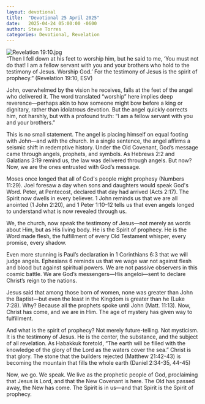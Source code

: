 ```yaml
---
layout: devotional
title:  "Devotional 25 April 2025"
date:   2025-04-24 05:00:00 -0600
author: Steve Torres
categories: Devotional, Revelation
---
```

<img src="https://sitemedia.esteeb.com/file/esteebcomsitemedia/devotional_images/Revelation/Rev-19_10.jpg?raw=true" alt="Revelation 19:10.jpg" style="max-width: 100%; height: auto;">

<div class="scripture">
  “Then I fell down at his feet to worship him, but he said to me, ‘You must not do that! I am a fellow servant with you and your brothers who hold to the testimony of Jesus. Worship God.’ For the testimony of Jesus is the spirit of prophecy.” (Revelation 19:10, ESV)
</div>

John, overwhelmed by the vision he receives, falls at the feet of the angel who delivered it. The word translated “worship” here implies deep reverence—perhaps akin to how someone might bow before a king or dignitary, rather than idolatrous devotion. But the angel quickly corrects him, not harshly, but with a profound truth: “I am a fellow servant with you and your brothers.”

This is no small statement. The angel is placing himself on equal footing with John—and with the church. In a single sentence, the angel affirms a seismic shift in redemptive history. Under the Old Covenant, God’s message came through angels, prophets, and symbols. As Hebrews 2:2 and Galatians 3:19 remind us, the law was delivered through angels. But now? Now, we are the ones entrusted with God’s message.

Moses once longed that all of God's people might prophesy (Numbers 11:29). Joel foresaw a day when sons and daughters would speak God's Word. Peter, at Pentecost, declared that day had arrived (Acts 2:17). The Spirit now dwells in every believer. 1 John reminds us that we are all anointed (1 John 2:20), and 1 Peter 1:10–12 tells us that even angels longed to understand what is now revealed through us.

We, the church, now speak the testimony of Jesus—not merely as words about Him, but as His living body. He is the Spirit of prophecy. He is the Word made flesh, the fulfillment of every Old Testament whisper, every promise, every shadow.

Even more stunning is Paul’s declaration in 1 Corinthians 6:3 that we will judge angels. Ephesians 6 reminds us that we wage war not against flesh and blood but against spiritual powers. We are not passive observers in this cosmic battle. We are God’s messengers—His angeloi—sent to declare Christ’s reign to the nations.

Jesus said that among those born of women, none was greater than John the Baptist—but even the least in the Kingdom is greater than he (Luke 7:28). Why? Because all the prophets spoke until John (Matt. 11:13). Now, Christ has come, and we are in Him. The age of mystery has given way to fulfillment. 

And what is the spirit of prophecy? Not merely future-telling. Not mysticism. It is the testimony of Jesus. He is the center, the substance, and the subject of all revelation. As Habakkuk foretold, “The earth will be filled with the knowledge of the glory of the Lord as the waters cover the sea.” Christ is that glory. The stone that the builders rejected (Matthew 21:42-43) is becoming the mountain that fills the whole earth (Daniel 2:34-35, 44-45)

Now, we go. We speak. We live as the prophetic people of God, proclaiming that Jesus is Lord, and that the New Covenant is here. The Old has passed away, the New has come. The Spirit is in us—and that Spirit is the Spirit of prophecy.